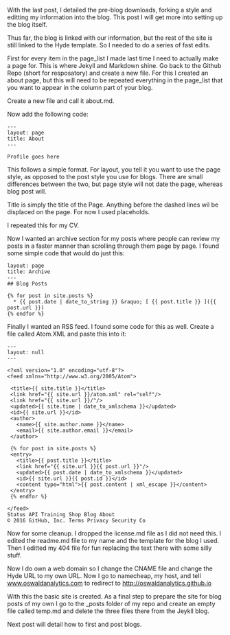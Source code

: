 With the last post, I detailed the pre-blog downloads, forking a style and editting my information into the blog.  This post I will get more into setting up the blog itself.

Thus far, the blog is linked with our information, but the rest of the site is still linked to the Hyde template.  So I needed to do a series of fast edits.

First for every item in the page_list I made last time I need to actually make a page for.  This is where Jekyll and Markdown shine.  Go back to the Github Repo (short for resposatory) and create a new file.  For this I  created an about page, but this will need to be repeated everything in the page_list that you want to appear in the column part of your blog.

Create a new file and call it about.md.

Now add the following code:


```
---
layout: page
title: About
---

Profile goes here
```

This follows a simple format.  For layout, you tell it you want to use the page style, as opposed to the post style you use for blogs.  There are small differences between the two, but page style will not date the page, whereas blog post will.

Title is simply the title of the Page.  Anything before the dashed lines wil be displaced on the page.  For now I used placeholds.

I repeated this for my CV.

Now I wanted an archive section for my posts where people can review my posts in a faster manner than scrolling through them page by page.  I found some simple code that would do just this:

```
layout: page
title: Archive
---
## Blog Posts

{% for post in site.posts %}
  * {{ post.date | date_to_string }} &raquo; [ {{ post.title }} ]({{ post.url }})
{% endfor %}
```


Finally I wanted an RSS feed.  I found some code for this as well.  Create a file called Atom.XML and paste this into it:

```
---
layout: null
---

<?xml version="1.0" encoding="utf-8"?>
<feed xmlns="http://www.w3.org/2005/Atom">

 <title>{{ site.title }}</title>
 <link href="{{ site.url }}/atom.xml" rel="self"/>
 <link href="{{ site.url }}/"/>
 <updated>{{ site.time | date_to_xmlschema }}</updated>
 <id>{{ site.url }}</id>
 <author>
   <name>{{ site.author.name }}</name>
   <email>{{ site.author.email }}</email>
 </author>

 {% for post in site.posts %}
 <entry>
   <title>{{ post.title }}</title>
   <link href="{{ site.url }}{{ post.url }}"/>
   <updated>{{ post.date | date_to_xmlschema }}</updated>
   <id>{{ site.url }}{{ post.id }}</id>
   <content type="html">{{ post.content | xml_escape }}</content>
 </entry>
 {% endfor %}

</feed>
Status API Training Shop Blog About
© 2016 GitHub, Inc. Terms Privacy Security Co
```

Now for some cleanup.  I dropped the license.md file as I did not need this.  I edited the readme.md file to my name and the template for the blog I used.  Then I editted my 404 file for fun replacing the text there with some silly stuff.

Now I do own a web domain so I change the CNAME file and change the Hyde URL to my own URL.  Now I go to namecheap, my host, and tell www.oswaldanalytics.com to redirect to http://oswaldanalytics.github.io

With this the basic site is created.  As a final step to prepare the site for blog posts of my own I go to the _posts folder of my repo and create an empty file called temp.md and delete the three files there from the Jeykll blog.

Next post will detail how to first and post blogs.
